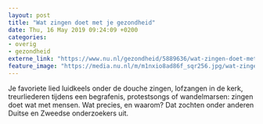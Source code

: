 ```yaml
---
layout: post
title: "Wat zingen doet met je gezondheid"
date: Thu, 16 May 2019 09:24:09 +0200
categories: 
- overig 
- gezondheid 
externe_link: "https://www.nu.nl/gezondheid/5889636/wat-zingen-doet-met-je-gezondheid.html"
feature_image: "https://media.nu.nl/m/m1nxio8ad86f_sqr256.jpg/wat-zingen-doet-met-je-gezondheid.jpg"
---
```


Je favoriete lied luidkeels onder de douche zingen, lofzangen in de kerk, treurliederen tijdens een begrafenis, protestsongs of wandelmarsen: zingen doet wat met mensen. Wat precies, en waarom? Dat zochten onder anderen Duitse en Zweedse onderzoekers uit.
